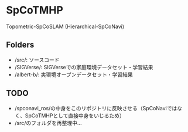 # SpCoTMHP
Topometric-SpCoSLAM (Hierarchical-SpCoNavi)

## Folders
 - /src/: ソースコード
 - /SIGVerse/: SIGVerseでの家庭環境データセット・学習結果
 - /albert-b/: 実環境オープンデータセット・学習結果

## TODO
 - /spconavi_ros/の中身をこのリポジトリに反映させる（SpCoNaviではなく、SpCoTMHPとして直接中身をいじるため）
 - /src/のフォルダを再整理中...

